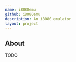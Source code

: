 ```yaml
---
name: i8080emu
github: i8080emu
description: An i8080 emulator
layout: project
---
```


## About

TODO
